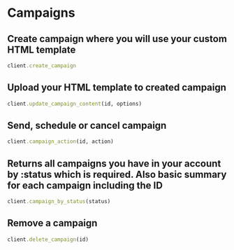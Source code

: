 # Campaigns

## Create campaign where you will use your custom HTML template

```ruby
client.create_campaign
```

## Upload your HTML template to created campaign

```ruby
client.update_campaign_content(id, options)
```

## Send, schedule or cancel campaign

```ruby
client.campaign_action(id, action)
```

## Returns all campaigns you have in your account by :status which is required. Also basic summary for each campaign including the ID

```ruby
client.campaign_by_status(status)
```

## Remove a campaign

```ruby
client.delete_campaign(id)
```
